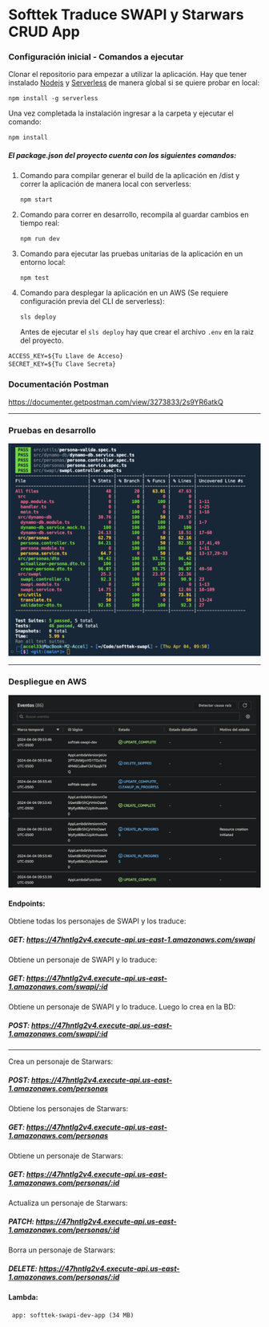 # Softtek Traduce SWAPI y Starwars CRUD App

### Configuración inicial - Comandos a ejecutar

Clonar el repositorio para empezar a utilizar la aplicación. Hay que tener instalado [Nodejs](https://nodejs.org/en) y [Serverless](https://www.npmjs.com/package/serverless) de manera global si se quiere probar en local:

```
npm install -g serverless
```

Una vez completada la instalación ingresar a la carpeta y ejecutar el comando:

```
npm install
```

##### El package.json del proyecto cuenta con los siguientes comandos:

1. Comando para compilar generar el build de la aplicación en /dist y correr la aplicación de manera local con serverless:
   ```
   npm start
   ```
2. Comando para correr en desarrollo, recompila al guardar cambios en tiempo real:
   ```
   npm run dev
   ```
3. Comando para ejecutar las pruebas unitarias de la aplicación en un entorno local:
   ```
   npm test
   ```
4. Comando para desplegar la aplicación en un AWS (Se requiere configuración previa del CLI de serverless):
   ```
   sls deploy
   ```
   Antes de ejecutar el `sls deploy` hay que crear el archivo `.env` en la raiz del proyecto.

```
ACCESS_KEY=${Tu Llave de Acceso}
SECRET_KEY=${Tu Clave Secreta}
```

### Documentación Postman

https://documenter.getpostman.com/view/3273833/2s9YR6atkQ

---

### Pruebas en desarrollo

![My Image](images/pruebas.png)

---

### Despliegue en AWS

![My Image](images/deploy.png)

#### Endpoints:

Obtiene todas los personajes de SWAPI y los traduce:

##### GET: https://47hntlg2v4.execute-api.us-east-1.amazonaws.com/swapi

Obtiene un personaje de SWAPI y lo traduce:

##### GET: https://47hntlg2v4.execute-api.us-east-1.amazonaws.com/swapi/:id

Obtiene un personaje de SWAPI y lo traduce. Luego lo crea en la BD:

##### POST: https://47hntlg2v4.execute-api.us-east-1.amazonaws.com/swapi/:id

---

Crea un personaje de Starwars:

##### POST: https://47hntlg2v4.execute-api.us-east-1.amazonaws.com/personas

Obtiene los personajes de Starwars:

##### GET: https://47hntlg2v4.execute-api.us-east-1.amazonaws.com/personas

Obtiene un personaje de Starwars:

##### GET: https://47hntlg2v4.execute-api.us-east-1.amazonaws.com/personas/:id

Actualiza un personaje de Starwars:

##### PATCH: https://47hntlg2v4.execute-api.us-east-1.amazonaws.com/personas/:id

Borra un personaje de Starwars:

##### DELETE: https://47hntlg2v4.execute-api.us-east-1.amazonaws.com/personas/:id

#### Lambda:

     app: softtek-swapi-dev-app (34 MB)
